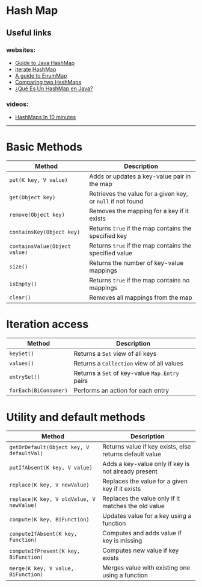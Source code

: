 # Hash Map

## Useful links
### websites:
 - [Guide to Java HashMap](https://www.baeldung.com/java-hashmap)
 - [iterate HashMap](https://www.baeldung.com/java-iterate-map)
 - [A guide to EnumMap](https://www.baeldung.com/java-enum-map)
 - [Comparing two HashMaps](https://www.baeldung.com/java-compare-hashmaps)
 - [¿Qué Es Un HashMap en Java?](https://nubecolectiva.com/blog/que-es-un-hashmap-en-java/)

### videos:
- [HashMaps In 10 minutes](https://youtu.be/NMHk1CGb28o?si=nMGHhk4jS2RgKoQj)
--- 

# Basic Methods
| Method                        | Description                                                 |
| ----------------------------- | ----------------------------------------------------------- |
| `put(K key, V value)`         | Adds or updates a key-value pair in the map                 |
| `get(Object key)`             | Retrieves the value for a given key, or `null` if not found |
| `remove(Object key)`          | Removes the mapping for a key if it exists                  |
| `containsKey(Object key)`     | Returns `true` if the map contains the specified key        |
| `containsValue(Object value)` | Returns `true` if the map contains the specified value      |
| `size()`                      | Returns the number of key-value mappings                    |
| `isEmpty()`                   | Returns `true` if the map contains no mappings              |
| `clear()`                     | Removes all mappings from the map                           |

# Iteration access
| Method                | Description                                    |
| --------------------- | ---------------------------------------------- |
| `keySet()`            | Returns a `Set` view of all keys               |
| `values()`            | Returns a `Collection` view of all values      |
| `entrySet()`          | Returns a `Set` of key-value `Map.Entry` pairs |
| `forEach(BiConsumer)` | Performs an action for each entry              |

# Utility and default methods
| Method                                   | Description                                             |
| ---------------------------------------- | ------------------------------------------------------- |
| `getOrDefault(Object key, V defaultVal)` | Returns value if key exists, else returns default value |
| `putIfAbsent(K key, V value)`            | Adds a key-value only if key is not already present     |
| `replace(K key, V newValue)`             | Replaces the value for a given key if it exists         |
| `replace(K key, V oldValue, V newValue)` | Replaces the value only if it matches the old value     |
| `compute(K key, BiFunction)`             | Updates value for a key using a function                |
| `computeIfAbsent(K key, Function)`       | Computes and adds value if key is missing               |
| `computeIfPresent(K key, BiFunction)`    | Computes new value if key exists                        |
| `merge(K key, V value, BiFunction)`      | Merges value with existing one using a function         |
